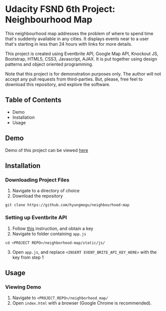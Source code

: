 # Udacity FSND 6th Project: Neighbourhood Map
This neighbourhood map addresses the problem of where to spend time that's suddenly available in any cities. It displays events near to a user that's starting in less than 24 hours with links for more details.

This project is created using Eventbrite API, Google Map API, Knockout JS, Bootstrap, HTML5, CSS3, Javascript, AJAX. It is put together using design patterns and object oriented programming.

Note that this project is for demonstration purposes only. The author will not accept any pull requests from third-parties. But, please, free feel to download this repository, and explore the software.

## Table of Contents
- Demo
- Installation
- Usage

## Demo
Demo of this project can be viewed [here](https://hyungmogu.github.io/neighbourhood-map/)

## Installation
### Downloading Project Files
1. Navigate to a directory of choice
2. Download the repository
```
git clone https://github.com/hyungmogu/neighbourhood-map
```

### Setting up Eventbrite API
1. Follow [this](https://www.eventbrite.com/support/articles/en_US/How_To/how-to-locate-your-eventbrite-api-user-key?lg=en_US) instruction, and obtain a key
2. Navigate to folder containing `app.js`
```
cd <PROJECT REPO>/neighborhood-map/static/js/
```
3. Open `app.js`, and replace `<INSERT EVENT_BRITE_API_KEY_HERE>` with the key from step 1

## Usage
### Viewing Demo
1. Navigate to `<PROJECT_REPO>/neighborhood_map/`
2. Open `index.html` with a browser (Google Chrome is recommended).
